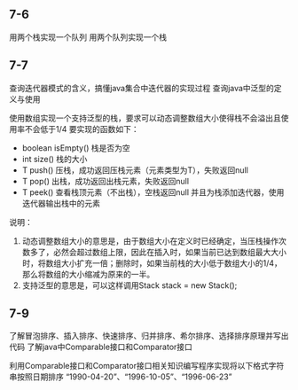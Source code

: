 ## 7-6
用两个栈实现一个队列
用两个队列实现一个栈

## 7-7
查询迭代器模式的含义，搞懂java集合中迭代器的实现过程
查询java中泛型的定义与使用

使用数组实现一个支持泛型的栈，要求可以动态调整数组大小使得栈不会溢出且使用率不会低于1/4
要实现的函数如下：
* boolean isEmpty() 	栈是否为空
* int size() 			栈的大小
* T push() 			压栈，成功返回压栈元素（元素类型为T），失败返回null
* T pop() 			出栈，成功返回出栈元素，失败返回null
* T peek() 			查看栈顶元素（不出栈），空栈返回null
并且为栈添加迭代器，使用迭代器输出栈中的元素

说明：
1. 动态调整数组大小的意思是，由于数组大小在定义时已经确定，当压栈操作次数多了，必然会超过数组上限，因此在插入时，如果当前已达到数组最大大小时，将数组大小扩充一倍；删除时，如果当前栈的大小低于数组大小的1/4，那么将数组的大小缩减为原来的一半。
2. 支持泛型的意思是，可以这样调用Stack<String> stack = new Stack();


## 7-9
了解冒泡排序、插入排序、快速排序、归并排序、希尔排序、选择排序原理并写出代码
了解java中Comparable接口和Comparator接口

利用Comparable接口和Comparator接口相关知识编写程序实现将以下格式字符串按照日期排序
“1990-04-20”、“1996-10-05”、“1996-06-23”
